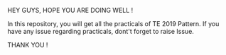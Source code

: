 HEY GUYS, HOPE YOU ARE DOING WELL !

In this repository, you will get all the practicals of TE 2019 Pattern.
If you have any issue regarding practicals, dont't forget to raise Issue.

THANK YOU !
